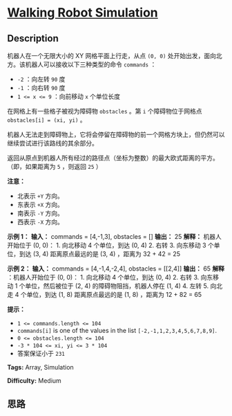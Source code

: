# [Walking Robot Simulation][title]

## Description

机器人在一个无限大小的 XY 网格平面上行走，从点 `(0, 0)` 处开始出发，面向北方。该机器人可以接收以下三种类型的命令 `commands` ：

  * `-2` ：向左转 `90` 度
  * `-1` ：向右转 `90` 度
  * `1 <= x <= 9` ：向前移动 `x` 个单位长度

在网格上有一些格子被视为障碍物 `obstacles` 。第 `i` 个障碍物位于网格点 `obstacles[i] = (xi, yi)` 。

机器人无法走到障碍物上，它将会停留在障碍物的前一个网格方块上，但仍然可以继续尝试进行该路线的其余部分。

返回从原点到机器人所有经过的路径点（坐标为整数）的最大欧式距离的平方。（即，如果距离为 `5` ，则返回 `25` ）

**注意：**

  * 北表示 `+Y` 方向。
  * 东表示 `+X` 方向。
  * 南表示 `-Y` 方向。
  * 西表示 `-X` 方向。

**示例 1：**
            **输入：** commands = [4,-1,3], obstacles = []    **输出：** 25    **解释：** 机器人开始位于 (0, 0)：    1. 向北移动 4 个单位，到达 (0, 4)    2. 右转    3. 向东移动 3 个单位，到达 (3, 4)    距离原点最远的是 (3, 4) ，距离为 32 + 42 = 25

**示例 2：**
            **输入：** commands = [4,-1,4,-2,4], obstacles = [[2,4]]    **输出：** 65    **解释** ：机器人开始位于 (0, 0)：    1. 向北移动 4 个单位，到达 (0, 4)    2. 右转    3. 向东移动 1 个单位，然后被位于 (2, 4) 的障碍物阻挡，机器人停在 (1, 4)    4. 左转    5. 向北走 4 个单位，到达 (1, 8)    距离原点最远的是 (1, 8) ，距离为 12 + 82 = 65

**提示：**

  * `1 <= commands.length <= 104`
  * `commands[i]` is one of the values in the list `[-2,-1,1,2,3,4,5,6,7,8,9]`.
  * `0 <= obstacles.length <= 104`
  * `-3 * 104 <= xi, yi <= 3 * 104`
  * 答案保证小于 `231`


**Tags:** Array, Simulation

**Difficulty:** Medium

## 思路

[title]: https://leetcode-cn.com/problems/walking-robot-simulation

